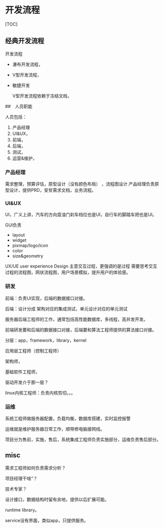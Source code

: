 # 开发流程

[TOC]

## 经典开发流程

开发流程

* 瀑布开发流程，

* V型开发流程，

* 敏捷开发

  

  V型开发流程依赖于冻结文档，



##　人员职能

人员包括：

1. 产品经理
2. UI&UX，
3. 前端，
4. 后端，
5. 测试，
6. 运营&维护，



### 产品经理

需求整理，预算评估，原型设计（没有颜色布局） ，流程图设计
产品经理负责原型设计，提供PRD，安贫需求文档，业务流程。

### UI&UX

UI，广义上讲，汽车的方向盘油门刹车档位也是UI，自行车的脚踏车把也是UI。

GUI负责

* layout
* widget
* pixmap/logo/icon
* color
* size&geometry

UX/UE user experience Design 主意交互过程，更强调的是过程
需要思考交互过程的流程图，网状流程图，用户场景模拟，提升用户的体验感。



### 研发

前端：负责UI实现，后端的数据接口对接。

后端：设计分成 架构对应的集成测试，单元设计对应的单元测试

服务器后端工程师的工作，通常包括高性能数据库，多线程，高并发开发。





前端研发要和后端的数据接口对接，后端要和算法工程师提供的算法接口对接。



分层：app，framework，library，kernel

应用层工程师（控制工程师）

架构师，

基础软件工程师，

驱动开发介于那一层？

linux内核工程师：负责内核剪切。。。



### 运维

系统工程师做服务器配置，负载均衡，数据库搭建，实时监控报警

运维就是维护服务器日常工作，顺带修电脑接网线。

项目分为售前，实施，售后，系统集成工程师负责实施部分，运维负责售后部分。

## misc

需求工程师如何负责需求分析？

项目经理干啥“？

技术专家？



设计接口，数据结构时留有余地，提供以后扩展可能。

runtime library。

service没有界面，类似app，只提供服务。






